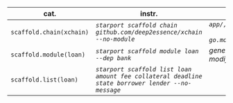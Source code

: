 cat.|instr.|output
-|-|-
```scaffold.chain(xchain)```|*```starport scaffold chain github.com/deep2essence/xchain --no-module```*|*```app/,cmd,/docs/,testutil/,vue/,config.yml```<br><br>```go.mod,go.sum,readme.md,.github/,.gitignore```*
```scaffold.module(loan)```|*```starport scaffold module loan --dep bank```*|*generated:```proto/loan/,x/loan/,testutil/keeper/loan.go```<br>modified:```app/app.go,docs/static/openapi.yml```*
```scaffold.list(loan)```|*```starport scaffold list loan amount fee collateral deadline state borrower lender --no-message```*|